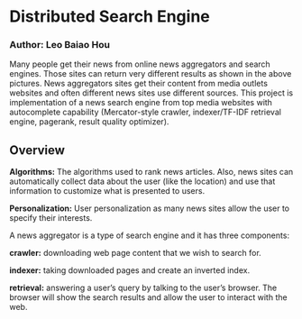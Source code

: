 # Distributed Search Engine

### Author: Leo Baiao Hou

Many people get their news from online news aggregators and search engines. Those sites can return very different results as shown in the above pictures. News aggregators sites get their content from media outlets websites and often different news sites use different sources. This project is implementation of a news search engine from top media websites with autocomplete capability (Mercator-style crawler, indexer/TF-IDF retrieval engine, pagerank, result quality optimizer).

## Overview

**Algorithms:** The algorithms used to rank news articles. Also, news sites can automatically collect data about the user (like the location) and use that information to customize what is presented to users.

**Personalization:** User personalization as many news sites allow the user to specify their interests.

A news aggregator is a type of search engine and it has three components:

  **crawler:** downloading web page content that we wish to search for.

  **indexer:** taking downloaded pages and create an inverted index.

  **retrieval:** answering a user’s query by talking to the user’s browser. The browser will show the search results and allow the user to interact with the web. 

